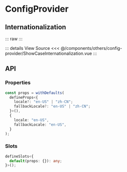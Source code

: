 <script setup lang="ts">
import ShowCaseInternationalization from './ShowCaseInternationalization.vue'
</script>

# ConfigProvider

## Internationalization

::: raw
<ShowCaseInternationalization />
:::

::: details View Source
<<< @/components/others/config-provider/ShowCaseInternationalization.vue
:::

## API

### Properties

```ts
const props = withDefaults(
  defineProps<{
    locale?: "en-US" | "zh-CN";
    fallbackLocale?: "en-US" | "zh-CN";
  }>(),
  {
    locale: "en-US",
    fallbackLocale: "en-US",
  }
);
```

### Slots

```ts
defineSlots<{
  default(props: {}): any;
}>();
```

